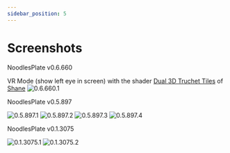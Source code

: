 ```yaml
---
sidebar_position: 5
---
```


# Screenshots

NoodlesPlate v0.6.660

VR Mode (show left eye in screen) with the shader [Dual 3D Truchet Tiles](https://www.shadertoy.com/view/4l2cD3) of [Shane](https://www.shadertoy.com/user/Shane)
![0.6.660.1](/img/vlc_SNqaS5IBxD.jpg)

NoodlesPlate v0.5.897

![0.5.897.1](/img/NoodlesPlate_Msvc_x64_N69aImL27C.png)
![0.5.897.2](/img/NoodlesPlate_Msvc_x64_UXpK9TMq4S.png)
![0.5.897.3](/img/NoodlesPlate_Msvc_x64_wPe36WwlZX.png)
![0.5.897.4](/img/NoodlesPlate_Msvc_x64_ldzPsKLqlK.png)

NoodlesPlate v0.1.3075

![0.1.3075.1](/img/NoodlesPlate_MSVC_x64_Release_2019-07-14_05-54-36.png)
![0.1.3075.2](/img/NoodlesPlate_MSVC_x64_Release_2019-07-14_05-55-13.png)

